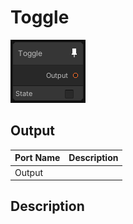 # Toggle
![Mixture.ToggleNode](../../images/Mixture.ToggleNode.png)

## Output
Port Name | Description
--- | ---
Output | 

## Description

